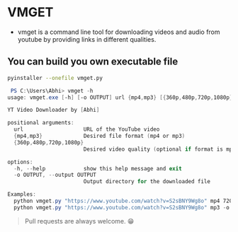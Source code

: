 # VMGET
- vmget is a command line tool for downloading videos and audio from youtube by providing links in different qualities.
  
## You can build you own executable file
```bash
pyinstaller --onefile vmget.py
```

```powershell
 PS C:\Users\Abhi> vmget -h
usage: vmget.exe [-h] [-o OUTPUT] url {mp4,mp3} [{360p,480p,720p,1080p}]

YT Video Downloader by [Abhi]

positional arguments:
  url                   URL of the YouTube video
  {mp4,mp3}             Desired file format (mp4 or mp3)
  {360p,480p,720p,1080p}
                        Desired video quality (optional if format is mp3)

options:
  -h, --help            show this help message and exit
  -o OUTPUT, --output OUTPUT
                        Output directory for the downloaded file

Examples:
  python vmget.py "https://www.youtube.com/watch?v=S2sBNY9Wg8o" mp4 720p
  python vmget.py "https://www.youtube.com/watch?v=S2sBNY9Wg8o" mp3 -o C:\Users\Abhi\Downloads

```

> Pull requests are always welcome. 😁
